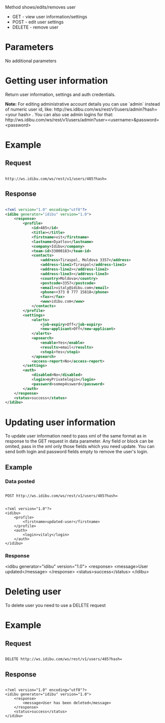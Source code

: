 <p>Method shows/edits/removes user</p>
<ul>
	<li>
		GET - view user information/settings</li>
	<li>
		POST - edit user settings</li>
	<li>
		DELETE - remove user</li>
</ul>
<h1>
	Parameters</h1>
<p>No additional parameters</p>
<h1>
	Getting user information</h1>
<p>Return user information, settings and auth credentials.</p>
<p><b>Note:</b> For editing administrative account details you can use `admin` instead of numeric user id, like: http://ws.idibu.com/ws/rest/v1/users/admin?hash=&lt;your hash&gt; . You can also use admin logins for that: <your hash=""></your>http://ws.idibu.com/ws/rest/v1/users/admin?user=&lt;username&gt;&amp;password=&lt;password&gt;</p>
<h1>
	Example</h1>
<h2>
	Request</h2>
<pre>
<code>
http://ws.idibu.com/ws/rest/v1/users/485?hash=<your hash>
</code></pre>
<h2>
	Response</h2>
	
```xml

<?xml version="1.0" encoding="utf8"?>
<idibu generator="idibu" version="1.0">
    <response>
        <profile>
            <id>485</id>
            <title></title>
            <firstname>vit</firstname>
            <lastname>Dyatlov</lastname>
            <company>Idibu</company>
            <team-id>33000183</team-id>
            <contacts>
                <address>Tiraspol, Moldova 3357</address>
                <address-line1>Tiraspol</address-line1>
                <address-line2></address-line2>
                <address-line3></address-line3>
                <country>Moldova</country>
                <postcode>3357</postcode>
                <email>vitaly@idibu.com</email>
                <phone>+373 0 777 15818</phone>
                <fax></fax>
                <www>idibu.com</www>
            </contacts>
        </profile>
        <settings>
            <alerts>
                <job-expiry>Off</job-expiry>
                <new-applicant>Off</new-applicant>
            </alerts>
            <apsearch>
                <enable>Yes</enable>
                <results>email</results>
                <step1>Yes</step1>
            </apsearch>
            <access-report>No</access-report>
        </settings>
        <auth>
            <disabled>No</disabled>
            <login>myPrivatelogin</login>
            <password>somep4ssword</password>
        </auth>
    </response>
    <status>success</status>
</idibu>
```

<h1>
	Updating user information</h1>
<p>To update user information need to pass xml of the same format as in response to the GET request in data parameter. Any field or block can be omited, pass in the xml only those fields which you need update. You can send both login and password fields empty to remove the user's login.</p>
<h2>
	Example</h2>
<h3>
	Data posted</h3>
<pre>
<code>
POST http://ws.idibu.com/ws/rest/v1/users/485?hash=<your hash>
</code></pre>
<pre>
<code type="xml">
&lt;?xml version=&quot;1.0&quot;?&gt;
&lt;idibu&gt;
    &lt;profile&gt;
        &lt;firstname&gt;updated-user&lt;/firstname&gt;
    &lt;/profile&gt;
    &lt;auth&gt;
        &lt;login&gt;vitaly&lt;/login&gt;
    &lt;/auth&gt;
&lt;/idibu&gt;
</code></pre>
<h3>
	Response</h3>
<?xml version="1.0" encoding="utf8"?>
<p>&lt;idibu generator=&quot;idibu&quot; version=&quot;1.0&quot;&gt;
&lt;response&gt;
&lt;message&gt;User updated&lt;/message&gt;
&lt;/response&gt;
&lt;status&gt;success&lt;/status&gt;
&lt;/idibu&gt;</p>
<h1>
	Deleting user</h1>
<p>To delete user you need to use a DELETE request</p>
<h1>
	Example</h1>
<h2>
	Request</h2>
<pre>
<code>
DELETE http://ws.idibu.com/ws/rest/v1/users/485?hash=<your hash>
</code></pre>
<h2>
	Response</h2>
<pre>
<code type="xml">
&lt;?xml version=&quot;1.0&quot; encoding=&quot;utf8&quot;?&gt;
&lt;idibu generator=&quot;idibu&quot; version=&quot;1.0&quot;&gt;
    &lt;response&gt;
        &lt;message&gt;User has been deleted&lt;/message&gt;
    &lt;/response&gt;
    &lt;status&gt;success&lt;/status&gt;
&lt;/idibu&gt;
</code></pre>
